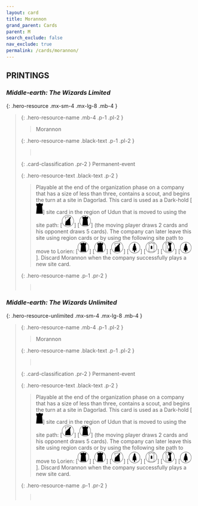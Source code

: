 ```yaml
---
layout: card
title: Morannon
grand_parent: Cards
parent: M
search_exclude: false
nav_exclude: true
permalink: /cards/morannon/
---
```


## PRINTINGS


### _Middle-earth: The Wizards Limited_

{: .hero-resource .mx-sm-4 .mx-lg-8 .mb-4 }
> {: .hero-resource-name .mb-4 .p-1 .pl-2 }
> > <div class="card-mp"></div>
> > <div class="card-name">Morannon</div>
>
> {: .hero-resource-name .black-text .p-1 .pl-2 }
> > &nbsp;
>
> {: .card-classification .pr-2 }
> Permanent-event
>
> {: .hero-resource-text .black-text .p-2 }
> > Playable at the end of the organization phase on a company that has a size of less than three, contains a scout, and begins the turn at a site in Dagorlad. This card is used as a Dark-hold \[![](/assets/images/dark-hold.svg)] site card in the region of Udun that is moved to using the site path: \[![](/assets/images/shadow-land.svg)] \[![](/assets/images/dark-domain.svg)] (the moving player draws 2 cards and his opponent draws 5 cards). The company can later leave this site using region cards or by using the following site path to move to Lorien: \[![](/assets/images/dark-domain.svg)] \[![](/assets/images/dark-domain.svg)] \[![](/assets/images/shadow-land.svg)] \[![](/assets/images/wilderness.svg)] \[![](/assets/images/free-domain.svg)] \[![](/assets/images/border-land.svg)] \[![](/assets/images/wilderness.svg)]. Discard Morannon when the company successfully plays a new site card. 
> 
> {: .hero-resource-name .p-1 .pr-2 }
> > <div class="card-shield"></div>
> > <div class="card-corruption">&nbsp;</div>

### _Middle-earth: The Wizards Unlimited_

{: .hero-resource-unlimited .mx-sm-4 .mx-lg-8 .mb-4 }
> {: .hero-resource-name .mb-4 .p-1 .pl-2 }
> > <div class="card-mp"></div>
> > <div class="card-name">Morannon</div>
>
> {: .hero-resource-name .black-text .p-1 .pl-2 }
> > &nbsp;
>
> {: .card-classification .pr-2 }
> Permanent-event
>
> {: .hero-resource-text .black-text .p-2 }
> > Playable at the end of the organization phase on a company that has a size of less than three, contains a scout, and begins the turn at a site in Dagorlad. This card is used as a Dark-hold \[![](/assets/images/dark-hold.svg)] site card in the region of Udun that is moved to using the site path: \[![](/assets/images/shadow-land.svg)] \[![](/assets/images/dark-domain.svg)] (the moving player draws 2 cards and his opponent draws 5 cards). The company can later leave this site using region cards or by using the following site path to move to Lorien: \[![](/assets/images/dark-domain.svg)] \[![](/assets/images/dark-domain.svg)] \[![](/assets/images/shadow-land.svg)] \[![](/assets/images/wilderness.svg)] \[![](/assets/images/free-domain.svg)] \[![](/assets/images/border-land.svg)] \[![](/assets/images/wilderness.svg)]. Discard Morannon when the company successfully plays a new site card. 
> 
> {: .hero-resource-name .p-1 .pr-2 }
> > <div class="card-shield"></div>
> > <div class="card-corruption">&nbsp;</div>
